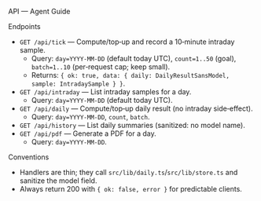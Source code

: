 API — Agent Guide

Endpoints
- `GET /api/tick` — Compute/top‑up and record a 10‑minute intraday sample.
  - Query: `day=YYYY-MM-DD` (default today UTC), `count=1..50` (goal), `batch=1..10` (per‑request cap; keep small).
  - Returns: `{ ok: true, data: { daily: DailyResultSansModel, sample: IntradaySample } }`.
- `GET /api/intraday` — List intraday samples for a day.
  - Query: `day=YYYY-MM-DD` (default today UTC).
- `GET /api/daily` — Compute/top‑up daily result (no intraday side‑effect).
  - Query: `day=YYYY-MM-DD`, `count`, `batch`.
- `GET /api/history` — List daily summaries (sanitized: no model name).
- `GET /api/pdf` — Generate a PDF for a day.
  - Query: `day=YYYY-MM-DD`.

Conventions
- Handlers are thin; they call `src/lib/daily.ts`/`src/lib/store.ts` and sanitize the model field.
- Always return 200 with `{ ok: false, error }` for predictable clients.
